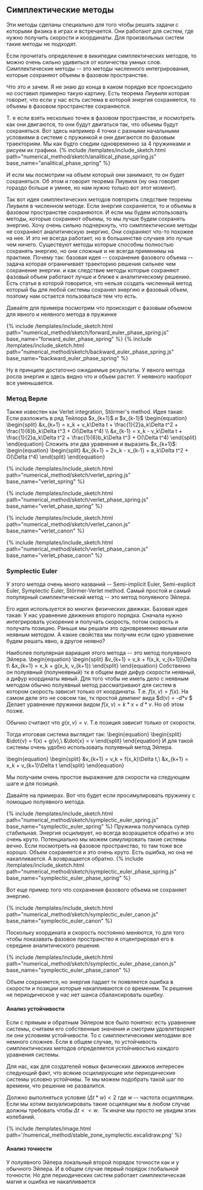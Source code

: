 </div>

## Симплектические методы

<div>
Эти методы сделаны специально для того чтобы решать задачи с которыми физика в играх и встречается. 
Они работают для систем, где нужно получить скорости и координаты. Для произвольных систем такие методы не подходят.

Если прочитать определение в википедии симплектических методов, то можно очень сильно удивиться от количества умных слов.
Симплектические методы -- это методы численного интегрирования, которые сохраняют объемы в фазовом пространстве.


Что это и зачем. Я не знаю до конца в каком порядке все происходило но составил примерно такую картину. 
Есть теорема Лиувиля которая говорит, что если у нас есть система в которой энергия сохраняется, то объемы в фазовом пространстве сохраняются.

Т. е если взять несколько точек в фазовом пространстве, и посмотреть как они двигаются, то они будут двигаться так, что объемы будут сохраняться. Вот здесь например 4 точки с разными начальными условиями в системе с пружинкой и они двигаются по фазовым траекториям. 
Мы как будто следим одновременно за 4 пружинками и рисуем их графики. 
{% include /templates/include_sketch.html path="numerical_method/sketch/analitical_phase_spring.js" base_name="analitical_phase_spring" %}

И если мы посмотрим на объем который они занимают, то он будет сохраняться.
Об этом и говорит теорема Лиувиля (ну она говорит гораздо больше и умнее, но нам нужно только вот этот момент).

Так вот идея симплектических методов повторить следствие теоремы Лиувиля в численном методе. Если энергия сохраняется, то и объемы в фазовом пространстве сохраняются. И если мы будем использовать методы, которые сохраняют объемы, то мы лучше будем сохранять энергию. 
Хочу очень сильно подчеркнуть, что симплектические методы не сохраняют аналитическую энергию, Они сохраняют что-то похожее на нее. 
И это не всегда работает, но в большинстве случаев это лучше чем ничего.
Существуют методы которые способны полностью сохранять энергию, но они сложные и не всегда применимы на практике. 
Почему так: базовая идея -- сохранение фазового объема -- задача которая ограничивает траекторию решения сильнее чем сохранение энергии. и как следствие методы которые сохраняют фазовый объем работают лучше и ближе к аналитическому решению.
Есть статья в которой говорится, что нельзя создать численный метод который бы для любой системы сохранял энергию и фазовый объем, поэтому нам остается пользоваться тем что есть.

Давайте для примера посмотрим что происходит с фазовым объемом для явного и неявного метода в пружинке

{% include /templates/include_sketch.html path="numerical_method/sketch/forward_euler_phase_spring.js" base_name="forward_euler_phase_spring" %}
{% include /templates/include_sketch.html path="numerical_method/sketch/backward_euler_phase_spring.js" base_name="backward_euler_phase_spring" %}

Ну в принципе достаточно ожидаемые результаты. У явного метода росла энергия и здесь видно что и объем растет. У неявного наоборот все уменьшается.

<!-- 
Вот так выглядит фазовое пространство для пушки
{% include /templates/include_sketch.html path="numerical_method/sketch/forward_phase_canon.js" base_name="forward_phase_canon" %}
 -->

</div>

### Метод Верле

<div>
Также известен как Verlet integration, Störmer's method.
Идея такая:
Если разложить в ряд Тейлора $x_{k+1}$ и $x_{k-1}$ 
\begin{equation}
    \begin{split}
        &x_{k+1} = x_k + v_k\Delta t + \frac{1}{2}a_k\Delta t^2 + \frac{1}{6}b_k\Delta t^3 + O(\Delta t^4) \\
        &x_{k-1} = x_k - v_k\Delta t + \frac{1}{2}a_k\Delta t^2 + \frac{1}{6}b_k\Delta t^3 + O(\Delta t^4) 
    \end{split}
\end{equation}
Сложить эти два уравнения и выразить $x_{k+1}$:
\begin{equation}
    \begin{split}
        &x_{k+1} = 2x_k - x_{k-1} + a_k\Delta t^2 + O(\Delta t^4)
    \end{split}
\end{equation}

{% include /templates/include_sketch.html path="numerical_method/sketch/verlet_spring.js" base_name="verlet_spring" %}

{% include /templates/include_sketch.html path="numerical_method/sketch/verlet_phase_spring.js" base_name="verlet_phase_spring" %}

{% include /templates/include_sketch.html path="numerical_method/sketch/verlet_canon.js" base_name="verlet_canon" %}

{% include /templates/include_sketch.html path="numerical_method/sketch/verlet_phase_canon.js" base_name="verlet_phase_canon" %}


</div>

### Symplectic Euler

<div>
У этого метода очень много названий -- Semi-implicit Euler, Semi-explicit Euler, Symplectic Euler, Störmer-Verlet method.
Самый простой и самый популярный симплектический метод -- это метод полуявного Эйлера. 

Его идея используется во многих физических движках.  Базовая идея такая: 
У нас уравнение движения второго порядка. Сначала нужно интегрировать ускорение и получать скорость, потом скорость и получать позицию.
Раньше мы решали это одновременно явным или неявным методом.
А какие свойства мы получим если одно уравнение будем решать явно, а другое неявно?

Наиболее популярная вариация этого метода -- это метод полуявного Эйлера.
\begin{equation}
    \begin{split}
        &v_{k+1} = v_k + f(x_k, v_{k+1})\Delta t\\
        &x_{k+1} = x_k + g(x_k, v_{k+1})
    \end{split}
\end{equation}
Собственно он полуявный (полунеявный) тк в общем виде дифур скорости неявный, а дифур координаты явный.
Для того чтобы не иметь дело с неявным методом обычно полуявный метод рассматривают для систем в котором скорость зависит только от координаты.
Т.е. $f(x, v) = f(x)$. На самом деле это не совсем так, тк простой демпинг вида $d(v) = -d*v $
Делает уравнение пружинки видом $f(x, v) = k*x + d*v$. Но об этом позже. 

Обычно считают что $g(x, v) = v$. Т.е позиция зависит только от скорости.

Тогда итоговая система выглядит так:
\begin{equation}
    \begin{split}
        &\dot{v} = f(x) + g(v),\\
        &\dot{x} = v
    \end{split}
\end{equation}
И для такой системы очень удобно использовать полуявный метод Эйлера.

\begin{equation}
    \begin{split}
        &v_{k+1} = v_k + f(x_k)\Delta t,\\
        &x_{k+1} = x_k + v_{k+1}\Delta t
    \end{split}
\end{equation}

Мы получаем очень простое выражение для скорости на следующем шаге и для позиций.

Давайте на примерах. Вот что будет если просимулировать пружинку с помощью полуявного метода. 

{% include /templates/include_sketch.html path="numerical_method/sketch/symplectic_euler_spring.js" base_name="symplectic_euler_spring" %}
Пружинка получилась супер стабильная. Энергия осцилирует, но всегда возращается обратно и это очень круто. Потенциально мы можем симулировать такие системы вечно. 
Если посмотреть на фазовое пространство, то там тоже все хорошо. Объем сохраняется и это очень круто. 
Есть ошибка, но она не накапливается. А возвращается обратно.
{% include /templates/include_sketch.html path="numerical_method/sketch/symplectic_euler_phase_spring.js" base_name="symplectic_euler_phase_spring" %}

Вот еще пример того что сохранения фазового объема не сохраняет энергию. 

{% include /templates/include_sketch.html path="numerical_method/sketch/symplectic_euler_canon.js" base_name="symplectic_euler_canon" %}

Поскольку координата и скорость постоянно меняются, то для того чтобы показавать фазовое пространство я отцентрировал его в середине аналитического решения.

{% include /templates/include_sketch.html path="numerical_method/sketch/symplectic_euler_phase_canon.js" base_name="symplectic_euler_phase_canon" %}

Объем сохраняется, но энергия падает тк появляется ошибка в скорости и позиции которые накапливаются со временем. 
Тк решение не периодическое у нас нет шанса сбалансировать ошибку.


</div>

#### Анализ устойчивости

<div>

Если с прямым и обратным Эйлером все было понятно: есть уравнение системы, считаем его собственные значения и смотрим удовлетворяет ли они  условиям устойчивости. То с симплектическими методами все немного сложнее. Если в общем случае, то устойчивость симплектических методов определяется устойчивостью каждого уравнения системы. 

Для нас, как для создателей новых физических движков интересен следующий факт, что всякие осцилирующие или периодические системы условно устойчивы. Те мы можем подобрать такой шаг по времени, что решение не развалится.

Должно выполняться условие $(\Delta t * w) < 2$  где $w$ -- частота осцилляции. Если мы хотим визуализировать такие осциляции мы в любом случае должны требовать чтобы $\Delta t << w$.  Тк иначе мы просто не увидим этих колебаний. 

{% include /templates/image.html path='/numerical_method/stable_zone_symplectic.excalidraw.png' %}

</div>

#### Анализ точности

<div>

У полуявного Эйлера локальный второй порядок точности как и у обычного Эйлера. И в общем случае первый порядок глобальной точности. Но для периодических систем работает симплектическая магия и ошибка не накапливается







